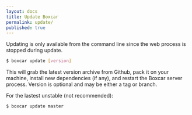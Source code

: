 ```yaml
---
layout: docs
title: Update Boxcar
permalink: update/
published: true
---
```


Updating is only available from the command line since the web process is stopped during update.

```bash
$ boxcar update [version]
```

This will grab the latest version archive from Github, pack it on your machine, install new dependencies (if any), and restart the Boxcar server process. Version is optional and may be either a tag or branch.

For the lastest unstable (not recommended):

```bash
$ boxcar update master
```
